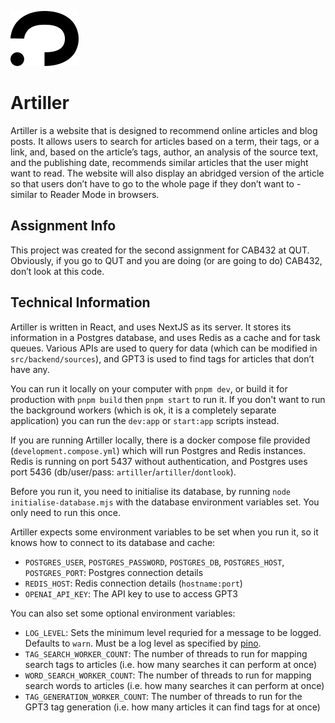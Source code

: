 ![Artiller logo](./logo-small.png)

# Artiller

Artiller is a website that is designed to recommend online articles and blog posts. It allows users to search for articles based on a term, their tags, or a link, and, based on the article’s tags, author, an analysis of the source text, and the publishing date, recommends similar articles that the user might want to read. The website will also display an abridged version of the article so that users don’t have to go to the whole page if they don’t want to - similar to Reader Mode in browsers.

## Assignment Info

This project was created for the second assignment for CAB432 at QUT. Obviously, if you go to QUT and you are doing (or are going to do) CAB432, don’t look at this code.

## Technical Information

Artiller is written in React, and uses NextJS as its server. It stores its information in a Postgres database, and uses Redis as a cache and for task queues. Various APIs are used to query for data (which can be modified in `src/backend/sources`), and GPT3 is used to find tags for articles that don’t have any.

You can run it locally on your computer with `pnpm dev`, or build it for production with `pnpm build` then `pnpm start` to run it. If you don't want to run the background workers (which is ok, it is a completely separate application) you can run the `dev:app` or `start:app` scripts instead.

If you are running Artiller locally, there is a docker compose file provided (`development.compose.yml`) which will run Postgres and Redis instances. Redis is running on port 5437 without authentication, and Postgres uses port 5436 (db/user/pass: `artiller`/`artiller`/`dontlook`).

Before you run it, you need to initialise its database, by running `node initialise-database.mjs` with the database environment variables set. You only need to run this once.

Artiller expects some environment variables to be set when you run it, so it knows how to connect to its database and cache:

- `POSTGRES_USER`, `POSTGRES_PASSWORD`, `POSTGRES_DB`, `POSTGRES_HOST`, `POSTGRES_PORT`: Postgres connection details
- `REDIS_HOST`: Redis connection details (`hostname:port`)
- `OPENAI_API_KEY`: The API key to use to access GPT3

You can also set some optional environment variables:

- `LOG_LEVEL`: Sets the minimum level requried for a message to be logged. Defaults to `warn`. Must be a log level as specified by [pino](https://getpino.io/).
- `TAG_SEARCH_WORKER_COUNT`: The number of threads to run for mapping search tags to articles (i.e. how many searches it can perform at once)
- `WORD_SEARCH_WORKER_COUNT`: The number of threads to run for mapping search words to articles (i.e. how many searches it can perform at once)
- `TAG_GENERATION_WORKER_COUNT`: The number of threads to run for the GPT3 tag generation (i.e. how many articles it can find tags for at once)
